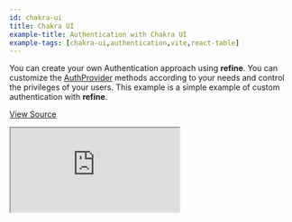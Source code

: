 ```yaml
---
id: chakra-ui
title: Chakra UI
example-title: Authentication with Chakra UI
example-tags: [chakra-ui,authentication,vite,react-table]
---
```


You can create your own Authentication approach using **refine**. You can customize the [AuthProvider](/docs/api-reference/core/providers/auth-provider/) methods according to your needs and control the privileges of your users. This example is a simple example of custom authentication with **refine**.

[View Source](https://github.com/refinedev/refine/tree/master/examples/authentication/chakra-ui)

<iframe loading="lazy" src="https://stackblitz.com/github/refinedev/refine/tree/master/examples/authentication/chakra-ui?embed=1&view=preview&theme=dark&preset=node&ctl=1"
    style={{width: "100%", height:"80vh", border: "0px", borderRadius: "8px", overflow:"hidden"}}
    title="refine-chakra-ui-authentication-example"
></iframe>